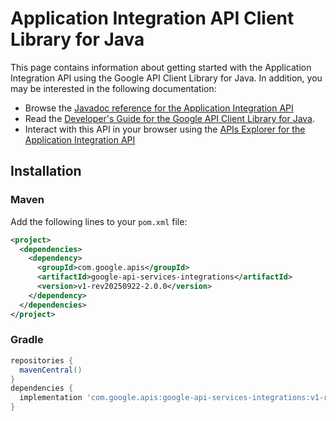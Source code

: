 # Application Integration API Client Library for Java



This page contains information about getting started with the Application Integration API
using the Google API Client Library for Java. In addition, you may be interested
in the following documentation:

* Browse the [Javadoc reference for the Application Integration API][javadoc]
* Read the [Developer's Guide for the Google API Client Library for Java][google-api-client].
* Interact with this API in your browser using the [APIs Explorer for the Application Integration API][api-explorer]

## Installation

### Maven

Add the following lines to your `pom.xml` file:

```xml
<project>
  <dependencies>
    <dependency>
      <groupId>com.google.apis</groupId>
      <artifactId>google-api-services-integrations</artifactId>
      <version>v1-rev20250922-2.0.0</version>
    </dependency>
  </dependencies>
</project>
```

### Gradle

```gradle
repositories {
  mavenCentral()
}
dependencies {
  implementation 'com.google.apis:google-api-services-integrations:v1-rev20250922-2.0.0'
}
```

[javadoc]: https://googleapis.dev/java/google-api-services-integrations/latest/index.html
[google-api-client]: https://github.com/googleapis/google-api-java-client/
[api-explorer]: https://developers.google.com/apis-explorer/#p/integrations/v1/
